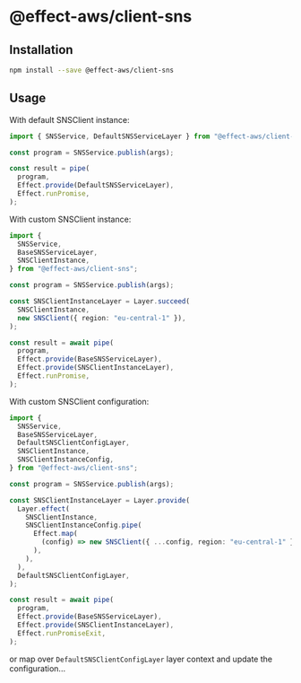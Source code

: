 # @effect-aws/client-sns

## Installation

```bash
npm install --save @effect-aws/client-sns
```

## Usage

With default SNSClient instance:

```typescript
import { SNSService, DefaultSNSServiceLayer } from "@effect-aws/client-sns";

const program = SNSService.publish(args);

const result = pipe(
  program,
  Effect.provide(DefaultSNSServiceLayer),
  Effect.runPromise,
);
```

With custom SNSClient instance:

```typescript
import {
  SNSService,
  BaseSNSServiceLayer,
  SNSClientInstance,
} from "@effect-aws/client-sns";

const program = SNSService.publish(args);

const SNSClientInstanceLayer = Layer.succeed(
  SNSClientInstance,
  new SNSClient({ region: "eu-central-1" }),
);

const result = await pipe(
  program,
  Effect.provide(BaseSNSServiceLayer),
  Effect.provide(SNSClientInstanceLayer),
  Effect.runPromise,
);
```

With custom SNSClient configuration:

```typescript
import {
  SNSService,
  BaseSNSServiceLayer,
  DefaultSNSClientConfigLayer,
  SNSClientInstance,
  SNSClientInstanceConfig,
} from "@effect-aws/client-sns";

const program = SNSService.publish(args);

const SNSClientInstanceLayer = Layer.provide(
  Layer.effect(
    SNSClientInstance,
    SNSClientInstanceConfig.pipe(
      Effect.map(
        (config) => new SNSClient({ ...config, region: "eu-central-1" }),
      ),
    ),
  ),
  DefaultSNSClientConfigLayer,
);

const result = await pipe(
  program,
  Effect.provide(BaseSNSServiceLayer),
  Effect.provide(SNSClientInstanceLayer),
  Effect.runPromiseExit,
);
```

or map over `DefaultSNSClientConfigLayer` layer context and update the configuration...
